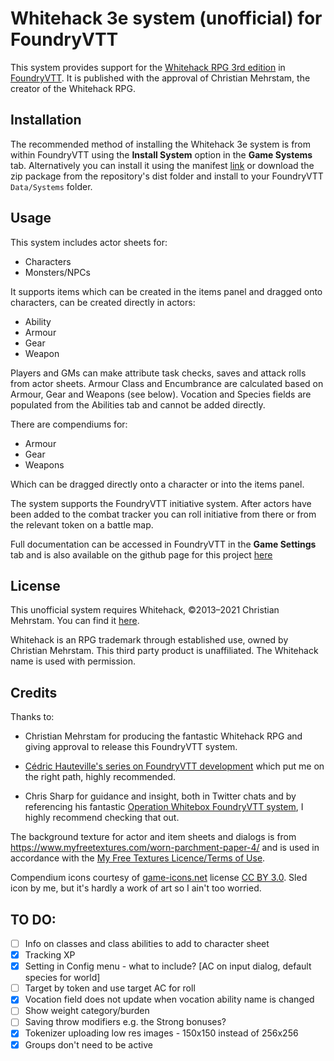 # Whitehack 3e system (unofficial) for FoundryVTT

This system provides support for the [Whitehack RPG 3rd edition](https://whitehackrpg.wordpress.com/) in [FoundryVTT](https://foundryvtt.com). It is published with the approval of Christian Mehrstam, the creator of the Whitehack RPG.

## Installation

The recommended method of installing the Whitehack 3e system is from within FoundryVTT using the **Install System** option in the **Game Systems** tab. Alternatively you can install it using the manifest [link](https://raw.githubusercontent.com/hellbrandt/foundryvtt-whitehack-3e/main/src/system.json) or download the zip package from the repository's dist folder and install to your FoundryVTT `Data/Systems` folder.

## Usage

This system includes actor sheets for:

- Characters
- Monsters/NPCs

It supports items which can be created in the items panel and dragged onto characters, can be created directly in actors:

- Ability
- Armour
- Gear
- Weapon

Players and GMs can make attribute task checks, saves and attack rolls from actor sheets. Armour Class and Encumbrance are calculated based on Armour, Gear and Weapons (see below). Vocation and Species fields are populated from the Abilities tab and cannot be added directly.

There are compendiums for:

- Armour
- Gear
- Weapons

Which can be dragged directly onto a character or into the items panel.

The system supports the FoundryVTT initiative system. After actors have been added to the combat tracker you can roll initiative from there or from the relevant token on a battle map.

Full documentation can be accessed in FoundryVTT in the **Game Settings** tab and is also available on the github page for this project [here](https://neilbenson.github.io/foundryvtt-whitehack-3e/)

## License

This unofficial system requires Whitehack, &copy;2013&ndash;2021 Christian Mehrstam. You can find it [here](https://whitehackrpg.wordpress.com).

Whitehack is an RPG trademark through established use, owned by Christian Mehrstam. This third party product is unaffiliated. The Whitehack name is used with permission.

## Credits

Thanks to:

- Christian Mehrstam for producing the fantastic Whitehack RPG and giving approval to release this FoundryVTT system.

- [Cédric Hauteville's series on FoundryVTT development](https://www.youtube.com/playlist?list=PLFV9z59nkHDccUbRXVt623UdloPTclIrz) which put me on the right path, highly recommended.

- Chris Sharp for guidance and insight, both in Twitter chats and by referencing his fantastic [Operation Whitebox FoundryVTT system](https://github.com/chrisesharp/foundryvtt-owb/), I highly recommend checking that out.

The background texture for actor and item sheets and dialogs is from https://www.myfreetextures.com/worn-parchment-paper-4/ and is used in accordance with the [My Free Textures Licence/Terms of Use](https://www.myfreetextures.com/use-license/).

Compendium icons courtesy of [game-icons.net](https://game-icons.net) license [CC BY 3.0](http://creativecommons.org/licenses/by/3.0/). Sled icon by me, but it's hardly a work of art so I ain't too worried.

## TO DO:

- [ ] Info on classes and class abilities to add to character sheet
- [x] Tracking XP
- [x] Setting in Config menu - what to include? [AC on input dialog, default species for world]
- [ ] Target by token and use target AC for roll
- [x] Vocation field does not update when vocation ability name is changed
- [ ] Show weight category/burden
- [ ] Saving throw modifiers e.g. the Strong bonuses?
- [x] Tokenizer uploading low res images - 150x150 instead of 256x256
- [x] Groups don't need to be active

